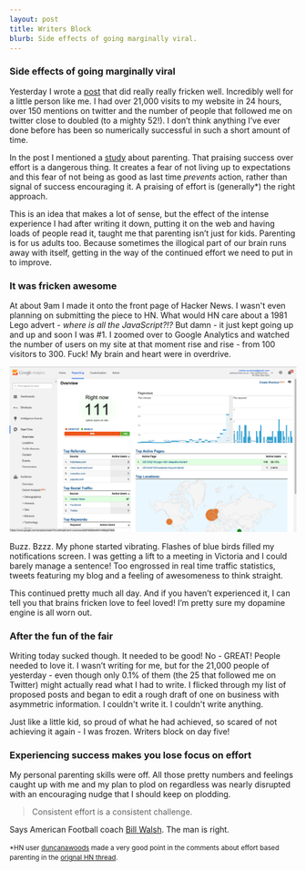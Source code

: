 ```yaml
---
layout: post
title: Writers Block 
blurb: Side effects of going marginally viral.
---
```


<h3>Side effects of going marginally viral</h3>

Yesterday I wrote a <a href="http://joshsummers.co.uk/2015/02/16/Lego-1981-Beautiful-Advert/" target="_blank">post</a> that did really really fricken well. Incredibly well for a little person like me. I had over 21,000 visits to my website in 24 hours, over 150 mentions on twitter and the number of people that followed me on twitter close to doubled (to a mighty 52!). I don’t think anything I’ve ever done before has been so numerically successful in such a short amount of time. 

In the post I mentioned a <a href="http://www.bbc.co.uk/news/magazine-13128701" target="_blank">study</a> about parenting. That praising success over effort is a dangerous thing. It creates a fear of not living up to expectations and this fear of not being as good as last time <i>prevents</i> action, rather than signal of success encouraging it. A praising of effort is (generally*) the right approach. 

This is an idea that makes a lot of sense, but the effect of the intense experience I had after writing it down, putting it on the web and having loads of people read it, taught me that parenting isn’t just for kids. Parenting is for us adults too. Because sometimes the illogical part of our brain runs away with itself, getting in the way of the continued effort we need to put in to improve. 

<h3>It was fricken awesome</h3>

At about 9am I made it onto the front page of Hacker News. I wasn't even planning on submitting the piece to HN. What would HN care about a 1981 Lego advert - <i>where is all the JavaScript?!?</i> But damn - it just kept going up and up and soon I was #1. I zoomed over to Google Analytics and watched the number of users on my site at that moment rise and rise - from 100 visitors to 300. Fuck! My brain and heart were in overdrive. 

<img src="/images/gafun.png">

Buzz. Bzzz. My phone started vibrating. Flashes of blue birds filled my notifications screen. I was getting a lift to a meeting in Victoria and I could barely manage a sentence! Too engrossed in real time traffic statistics, tweets featuring my blog and a feeling of awesomeness to think straight.

This continued pretty much all day. And if you haven’t experienced it, I can tell you that brains fricken love to feel loved! I’m pretty sure my dopamine engine is all worn out. 

<h3>After the fun of the fair</h3>

Writing today sucked though. It needed to be good! No - GREAT! People needed to love it. I wasn’t writing for me, but for the 21,000 people of yesterday - even though only 0.1% of them (the 25 that followed me on Twitter) might actually read what I had to write. I flicked through my list of proposed posts and began to edit a rough draft of one on business with asymmetric information. I couldn't write it. I couldn't write anything.

Just like a little kid, so proud of what he had achieved, so scared of not achieving it again - I was frozen. Writers block on day five! 

<h3>Experiencing success makes you lose focus on effort</h3>

My personal parenting skills were off. All those pretty numbers and feelings caught up with me and my plan to plod on regardless was nearly disrupted with an encouraging nudge that I should keep on plodding. 

> Consistent effort is a consistent challenge.

Says American Football coach <a href="http://www.amazon.co.uk/The-Score-Takes-Care-Itself/dp/1591843472" target="_blank">Bill Walsh</a>. The man is right.<br>

<small>*HN user <a href="https://news.ycombinator.com/user?id=duncanawoods" target="_blank">duncanawoods</a> made a very good point in the comments about effort based parenting in the <a href="https://news.ycombinator.com/item?id=9061309">orignal HN thread</a>.</small> 
